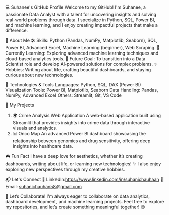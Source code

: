 💻 Suhanee's GitHub Profile
Welcome to my GitHub! I'm Suhanee, a passionate Data Analyst with a talent for uncovering insights and solving real-world problems through data. I specialize in Python, SQL, Power BI, and machine learning, and I enjoy creating impactful projects that make a difference.

🌟 About Me
🛠️ Skills: Python (Pandas, NumPy, Matplotlib, Seaborn), SQL, Power BI, Advanced Excel, Machine Learning (beginner), Web Scraping.
🌱 Currently Learning: Exploring advanced machine learning techniques and cloud-based analytics tools.
🚀 Future Goal: To transition into a Data Scientist role and develop AI-powered solutions for complex problems.
✨ Hobbies: Writing about life, crafting beautiful dashboards, and staying curious about new technologies.

🔧 Technologies & Tools
Languages: Python, SQL, DAX (Power BI)
Visualization Tools: Power BI, Matplotlib, Seaborn
Data Handling: Pandas, NumPy, Advanced Excel
Others: Streamlit, Git, VS Code

📂 My Projects
1. 🌍 Crime Analysis Web Application
A web-based application built using Streamlit that provides insights into crime data through interactive visuals and analytics.
2. 📊 Onco Map
An advanced Power BI dashboard showcasing the relationship between genomics and drug sensitivity, offering deep insights into healthcare data.

🎮 Fun Fact
I have a deep love for aesthetics, whether it’s creating dashboards, writing about life, or learning new technologies! ✨ I also enjoy exploring new perspectives through my creative hobbies.

📬 Let's Connect
💼 LinkedIn:https://www.linkedin.com/in/suhanichauhaan
📧 Email: suhanichauhan58@gmail.com

💬 Let’s Collaborate!
I'm always eager to collaborate on data analytics, dashboard development, and machine learning projects. Feel free to explore my repositories, and let’s create something meaningful together! 😊


